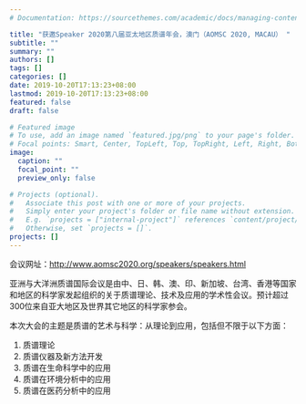 ```yaml
---
# Documentation: https://sourcethemes.com/academic/docs/managing-content/

title: "获邀Speaker 2020第八届亚太地区质谱年会，澳门（AOMSC 2020, MACAU） "
subtitle: ""
summary: ""
authors: []
tags: []
categories: []
date: 2019-10-20T17:13:23+08:00
lastmod: 2019-10-20T17:13:23+08:00
featured: false
draft: false

# Featured image
# To use, add an image named `featured.jpg/png` to your page's folder.
# Focal points: Smart, Center, TopLeft, Top, TopRight, Left, Right, BottomLeft, Bottom, BottomRight.
image:
  caption: ""
  focal_point: ""
  preview_only: false

# Projects (optional).
#   Associate this post with one or more of your projects.
#   Simply enter your project's folder or file name without extension.
#   E.g. `projects = ["internal-project"]` references `content/project/deep-learning/index.md`.
#   Otherwise, set `projects = []`.
projects: []
---
```



会议网址：http://www.aomsc2020.org/speakers/speakers.html

亚洲与大洋洲质谱国际会议是由中、日、韩、澳、印、新加坡、台湾、香港等国家和地区的科学家发起组织的关于质谱理论、技术及应用的学术性会议。预计超过300位来自亚大地区及世界其它地区的科学家参会。

本次大会的主题是质谱的艺术与科学：从理论到应用，包括但不限于以下方面：

1. 质谱理论
2. 质谱仪器及新方法开发
3. 质谱在生命科学中的应用
4. 质谱在环境分析中的应用
5. 质谱在医药分析中的应用



